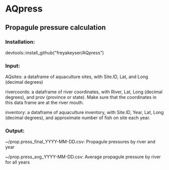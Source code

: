 # AQpress
## Propagule pressure calculation

### Installation:
devtools::install_github("freyakeyser/AQpress")

### Input: 
AQsites: a dataframe of aquaculture sites, with Site.ID, Lat, and Long (decimal degrees)
    
rivercoords: a dataframe of river coordinates, with River, Lat, Long (decimal degrees), and prov (province or state). Make sure that the coordinates in this data frame are at the river mouth. 
    
inventory: a dataframe of aquaculture inventory, with Site.ID, Year, Lat, Long (decimal degrees), and approximate number of fish on site each year.
    
### Output:
~/prop.press_final_YYYY-MM-DD.csv: Propagule pressures by river and year

~/prop.press_avg_YYYY-MM-DD.csv: Average propagule pressure by river for all years
